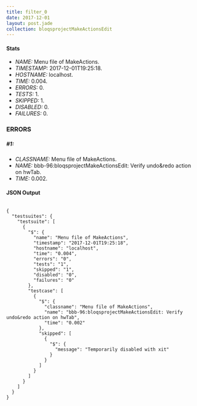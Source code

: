 ```yaml
---
title: filter_0
date: 2017-12-01
layout: post.jade
collection: bloqsprojectMakeActionsEdit
---
```


#### Stats
- *NAME:* Menu file of MakeActions.
- *TIMESTAMP:* 2017-12-01T19:25:18.
- *HOSTNAME:* localhost.
- *TIME:* 0.004.
- *ERRORS:* 0.
- *TESTS:* 1.
- *SKIPPED:* 1.
- *DISABLED:* 0.
- *FAILURES:* 0.


### ERRORS

##### #1:
- *CLASSNAME:* Menu file of MakeActions.
- *NAME:* bbb-96:bloqsprojectMakeActionsEdit: Verify undo&redo action on hwTab.
- *TIME:* 0.002.



<h4>JSON Output</h4>
<pre><code class="language-json">
{
  "testsuites": {
    "testsuite": [
      {
        "$": {
          "name": "Menu file of MakeActions",
          "timestamp": "2017-12-01T19:25:18",
          "hostname": "localhost",
          "time": "0.004",
          "errors": "0",
          "tests": "1",
          "skipped": "1",
          "disabled": "0",
          "failures": "0"
        },
        "testcase": [
          {
            "$": {
              "classname": "Menu file of MakeActions",
              "name": "bbb-96:bloqsprojectMakeActionsEdit: Verify undo&redo action on hwTab",
              "time": "0.002"
            },
            "skipped": [
              {
                "$": {
                  "message": "Temporarily disabled with xit"
                }
              }
            ]
          }
        ]
      }
    ]
  }
}
</code></pre>
